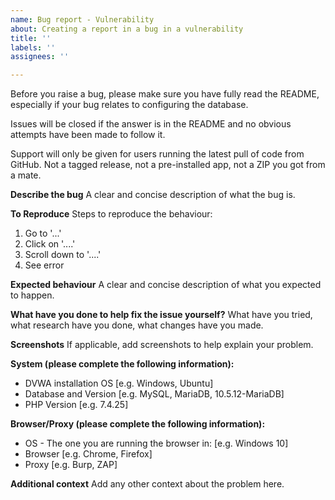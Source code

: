 ```yaml
---
name: Bug report - Vulnerability
about: Creating a report in a bug in a vulnerability
title: ''
labels: ''
assignees: ''

---
```


Before you raise a bug, please make sure you have fully read the README, especially if your bug relates to configuring the database.

Issues will be closed if the answer is in the README and no obvious attempts have been made to follow it.

Support will only be given for users running the latest pull of code from GitHub. Not a tagged release, not a pre-installed app, not a ZIP you got from a mate.

**Describe the bug**
A clear and concise description of what the bug is. 

**To Reproduce**
Steps to reproduce the behaviour:
1. Go to '...'
2. Click on '....'
3. Scroll down to '....'
4. See error

**Expected behaviour**
A clear and concise description of what you expected to happen.

**What have you done to help fix the issue yourself?**
What have you tried, what research have you done, what changes have you made.

**Screenshots**
If applicable, add screenshots to help explain your problem.

**System (please complete the following information):**
 - DVWA installation OS [e.g. Windows, Ubuntu]
 - Database and Version [e.g. MySQL, MariaDB, 10.5.12-MariaDB]
 - PHP Version [e.g. 7.4.25]

**Browser/Proxy (please complete the following information):**
 - OS - The one you are running the browser in: [e.g. Windows 10]
 - Browser [e.g. Chrome, Firefox]
 - Proxy [e.g. Burp, ZAP]

**Additional context**
Add any other context about the problem here.
